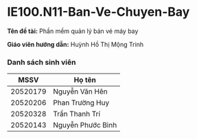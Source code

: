 # IE100.N11-Ban-Ve-Chuyen-Bay
__Tên đề tài:__ Phần mềm quản lý bán vé máy bay

__Giáo viên hướng dẫn:__ Huỳnh Hồ Thị Mộng Trinh
### Danh sách sinh viên
|MSSV|Họ tên|
|----|------|
|20520179|Nguyễn Văn Hên|
|20520206|Phan Trường Huy|
|20520328|Trần Thanh Trí|
|20520143|Nguyễn Phước Bình|
